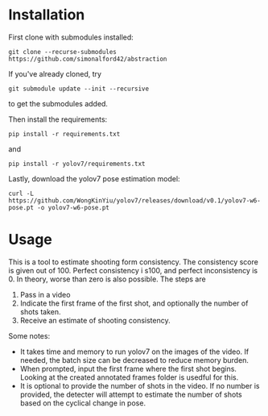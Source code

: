 # Installation

First clone with submodules installed:

 `git clone --recurse-submodules https://github.com/simonalford42/abstraction`

If you've already cloned, try

 `git submodule update --init --recursive`

to get the submodules added.

Then install the requirements:

 `pip install -r requirements.txt`

and
 
 `pip install -r yolov7/requirements.txt`

Lastly, download the yolov7 pose estimation model: 

 `curl -L https://github.com/WongKinYiu/yolov7/releases/download/v0.1/yolov7-w6-pose.pt -o yolov7-w6-pose.pt`

# Usage
This is a tool to estimate shooting form consistency. The consistency score is given out of 100. Perfect consistency i s100, and perfect inconsistency is 0. In theory, worse than zero is also possible. The steps are
1. Pass in a video
2. Indicate the first frame of the first shot, and optionally the number of shots taken.
3. Receive an estimate of shooting consistency.

Some notes:
- It takes time and memory to run yolov7 on the images of the video. If needed, the batch size can be decreased to reduce memory burden.
- When prompted, input the first frame where the first shot begins. Looking at the created annotated frames folder is usedful for this.
- It is optional to provide the number of shots in the video. If no number is provided, the detecter will attempt to estimate the number of shots based on the cyclical change in pose.
